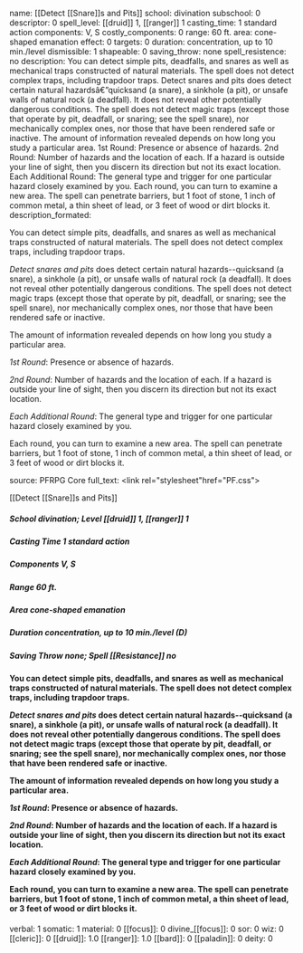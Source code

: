 name: [[Detect [[Snare]]s and Pits]]
school: divination
subschool: 0
descriptor: 0
spell_level: [[druid]] 1, [[ranger]] 1
casting_time: 1 standard action
components: V, S
costly_components: 0
range: 60 ft.
area: cone-shaped emanation
effect: 0
targets: 0
duration: concentration, up to 10 min./level
dismissible: 1
shapeable: 0
saving_throw: none
spell_resistence: no
description: You can detect simple pits, deadfalls, and snares as well as mechanical traps constructed of natural materials. The spell does not detect complex traps, including trapdoor traps. Detect snares and pits does detect certain natural hazardsâ€”quicksand (a snare), a sinkhole (a pit), or unsafe walls of natural rock (a deadfall). It does not reveal other potentially dangerous conditions. The spell does not detect magic traps (except those that operate by pit, deadfall, or snaring; see the spell snare), nor mechanically complex ones, nor those that have been rendered safe or inactive. The amount of information revealed depends on how long you study a particular area. 1st Round: Presence or absence of hazards. 2nd Round: Number of hazards and the location of each. If a hazard is outside your line of sight, then you discern its direction but not its exact location. Each Additional Round: The general type and trigger for one particular hazard closely examined by you. Each round, you can turn to examine a new area. The spell can penetrate barriers, but 1 foot of stone, 1 inch of common metal, a thin sheet of lead, or 3 feet of wood or dirt blocks it.
description_formated: <p>You can detect simple pits, deadfalls, and snares as well as mechanical traps constructed of natural materials. The spell does not detect complex traps, including trapdoor traps.</p><p><i>Detect snares and pits</i> does detect certain natural hazards--quicksand (a snare), a sinkhole (a pit), or unsafe walls of natural rock (a deadfall). It does not reveal other potentially dangerous conditions. The spell does not detect magic traps (except those that operate by pit, deadfall, or snaring; see the spell snare), nor mechanically complex ones, nor those that have been rendered safe or inactive.</p><p>The amount of information revealed depends on how long you study a particular area.</p><p><i>1st Round</i>: Presence or absence of hazards.</p><p><i>2nd Round</i>: Number of hazards and the location of each. If a hazard is outside your line of sight, then you discern its direction but not its exact location.</p><p><i>Each Additional Round</i>: The general type and trigger for one particular hazard closely examined by you.</p><p>Each round, you can turn to examine a new area. The spell can penetrate barriers, but 1 foot of stone, 1 inch of common metal, a thin sheet of lead, or 3 feet of wood or dirt blocks it.</p>
source: PFRPG Core
full_text: <link rel="stylesheet"href="PF.css"><div class="heading"><p class="alignleft">[[Detect [[Snare]]s and Pits]]</p><div style="clear: both;"></div></div><div><h5><b>School </b>divination; <b>Level </b>[[druid]] 1, [[ranger]] 1</h5><h5><b>Casting Time </b>1 standard action</h5><h5><b>Components </b>V, S</h5><h5><b>Range </b>60 ft.</h5><h5><b>Area </b>cone-shaped emanation</h5><h5><b>Duration </b>concentration, up to 10 min./level (D)</h5><h5><b>Saving Throw </b>none; <b>Spell [[Resistance]] </b>no</h5></div><div><h4><p>You can detect simple pits, deadfalls, and snares as well as mechanical traps constructed of natural materials. The spell does not detect complex traps, including trapdoor traps.</p><p><i>Detect snares and pits</i> does detect certain natural hazards--quicksand (a snare), a sinkhole (a pit), or unsafe walls of natural rock (a deadfall). It does not reveal other potentially dangerous conditions. The spell does not detect magic traps (except those that operate by pit, deadfall, or snaring; see the spell snare), nor mechanically complex ones, nor those that have been rendered safe or inactive.</p><p>The amount of information revealed depends on how long you study a particular area.</p><p><i>1st Round</i>: Presence or absence of hazards.</p><p><i>2nd Round</i>: Number of hazards and the location of each. If a hazard is outside your line of sight, then you discern its direction but not its exact location.</p><p><i>Each Additional Round</i>: The general type and trigger for one particular hazard closely examined by you.</p><p>Each round, you can turn to examine a new area. The spell can penetrate barriers, but 1 foot of stone, 1 inch of common metal, a thin sheet of lead, or 3 feet of wood or dirt blocks it.</p></h4></div>
verbal: 1
somatic: 1
material: 0
[[focus]]: 0
divine_[[focus]]: 0
sor: 0
wiz: 0
[[cleric]]: 0
[[druid]]: 1.0
[[ranger]]: 1.0
[[bard]]: 0
[[paladin]]: 0
deity: 0
